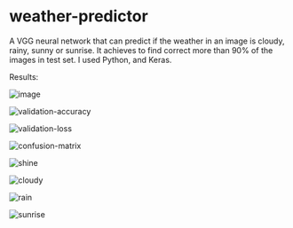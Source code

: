 # weather-predictor
A VGG neural network that can predict if the weather in an image is cloudy, rainy, sunny or sunrise. It achieves to find correct more than 90% of the images in test set. I used Python, and Keras.

Results:

![image](https://user-images.githubusercontent.com/36018286/118052373-47b80380-b38b-11eb-9989-f6529d11e2b6.png)

![validation-accuracy](https://user-images.githubusercontent.com/36018286/118052575-aaa99a80-b38b-11eb-890d-72e80b4bc3ab.png)

![validation-loss](https://user-images.githubusercontent.com/36018286/118052578-ab423100-b38b-11eb-886a-d19b6e871b26.png)

![confusion-matrix](https://user-images.githubusercontent.com/36018286/118039791-63b2a980-b379-11eb-9de1-c0de2bebf85d.png)

![shine](https://user-images.githubusercontent.com/36018286/118039775-61504f80-b379-11eb-9410-86124c96c91a.png)

![cloudy](https://user-images.githubusercontent.com/36018286/118039871-7af19700-b379-11eb-9f51-063327ab53cc.png)

![rain](https://user-images.githubusercontent.com/36018286/118039752-5dbcc880-b379-11eb-879c-1d73fdd27184.png)

![sunrise](https://user-images.githubusercontent.com/36018286/118039794-64e3d680-b379-11eb-999f-b2e508a92edc.png)

